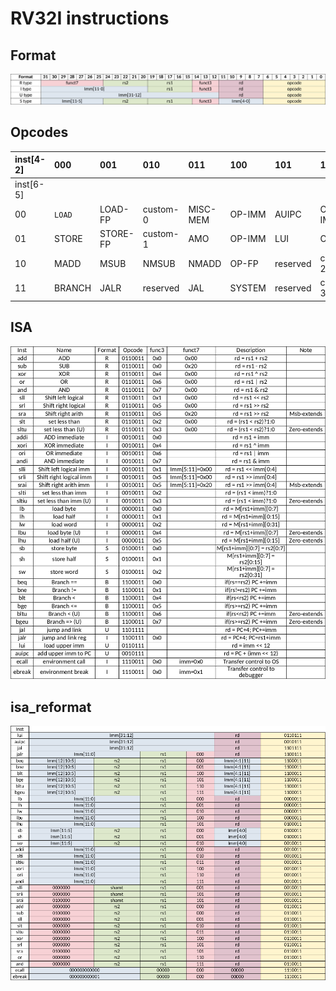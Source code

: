 # RV32I instructions

## Format

![format](./doc/format.png)

## Opcodes

| inst[4-2] | 000    | 001      | 010      | 011      | 100    | 101      | 110            | 111  |
| :-------- | :----- | :------- | :------- | :------- | :----- | :------- | :------------- | :--- |
| inst[6-5] |        |          |          |          |        |          |                |      |
| 00        | `LOAD` | LOAD-FP  | custom-0 | MISC-MEM | OP-IMM | AUIPC    | OP-IMM-32      |      |
| 01        | STORE  | STORE-FP | custom-1 | AMO      | OP-IMM | LUI      | OP-32          |      |
| 10        | MADD   | MSUB     | NMSUB    | NMADD    | OP-FP  | reserved | custom-2/rv128 |      |
| 11        | BRANCH | JALR     | reserved | JAL      | SYSTEM | reserved | custom-3/rv128 |      |

## ISA

![isa](./doc/isa.png)

## isa_reformat

![isa_reformat](./doc/isa_reformat.png)